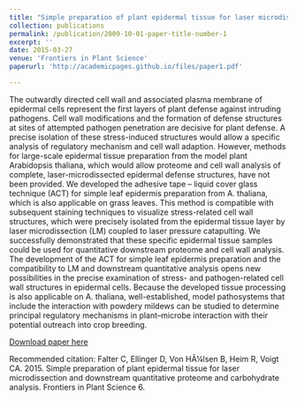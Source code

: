 ```yaml
---
title: "Simple preparation of plant epidermal tissue for laser microdissection and downstream quantitative proteome and carbohydrate analysis"
collection: publications
permalink: /publication/2009-10-01-paper-title-number-1
excerpt: ''
date: 2015-03-27
venue: 'Frontiers in Plant Science'
paperurl: 'http://academicpages.github.io/files/paper1.pdf'

---
```

The outwardly directed cell wall and associated plasma membrane of epidermal cells represent the first layers of plant defense against intruding pathogens. Cell wall modifications and the formation of defense structures at sites of attempted pathogen penetration are decisive for plant defense. A precise isolation of these stress-induced structures would allow a specific analysis of regulatory mechanism and cell wall adaption. However, methods for large-scale epidermal tissue preparation from the model plant Arabidopsis thaliana, which would allow proteome and cell wall analysis of complete, laser-microdissected epidermal defense structures, have not been provided. We developed the adhesive tape – liquid cover glass technique (ACT) for simple leaf epidermis preparation from A. thaliana, which is also applicable on grass leaves. This method is compatible with subsequent staining techniques to visualize stress-related cell wall structures, which were precisely isolated from the epidermal tissue layer by laser microdissection (LM) coupled to laser pressure catapulting. We successfully demonstrated that these specific epidermal tissue samples could be used for quantitative downstream proteome and cell wall analysis. The development of the ACT for simple leaf epidermis preparation and the compatibility to LM and downstream quantitative analysis opens new possibilities in the precise examination of stress- and pathogen-related cell wall structures in epidermal cells. Because the developed tissue processing is also applicable on A. thaliana, well-established, model pathosystems that include the interaction with powdery mildews can be studied to determine principal regulatory mechanisms in plant–microbe interaction with their potential outreach into crop breeding.

[Download paper here](http://academicpages.github.io/files/paper1.pdf)

Recommended citation: Falter C, Ellinger D, Von HÃ¼lsen B, Heim R, Voigt CA. 2015. Simple preparation of plant epidermal tissue for laser microdissection and downstream quantitative proteome and carbohydrate analysis. Frontiers in Plant Science 6.
